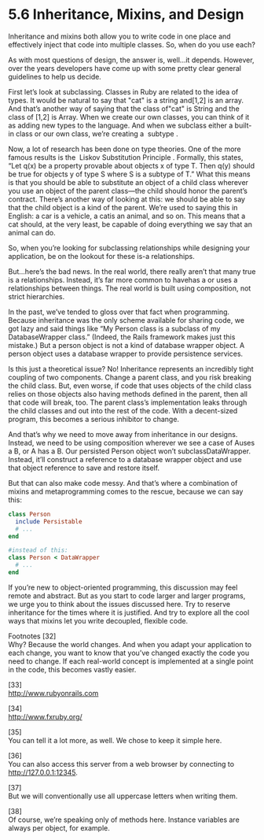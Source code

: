 5.6 Inheritance, Mixins, and Design
====
Inheritance and mixins both allow you to write code in one place and effectively inject that code into multiple classes. So, when do you use each?

As with most questions of design, the answer is, well...it depends. However, over the years developers have come up with some pretty clear general guidelines to help us decide.

First let’s look at subclassing. Classes in Ruby are related to the idea of types. It would be natural to say that ​"cat"​ is a string and ​[1,2]​ is an array. And that’s another way of saying that the class of ​"cat"​ is ​String​ and the class of ​[1,2]​ is ​Array​. When we create our own classes, you can think of it as adding new types to the language. And when we subclass either a built-in class or our own class, we’re creating a ​ subtype​ .

Now, a lot of research has been done on type theories. One of the more famous results is the ​ Liskov Substitution Principle​ . Formally, this states, “Let q(x) be a property provable about objects x of type T. Then q(y) should be true for objects y of type S where S is a subtype of T.” What this means is that you should be able to substitute an object of a child class wherever you use an object of the parent class—the child should honor the parent’s contract. There’s another way of looking at this: we should be able to say that the child object ​is a​ kind of the parent. We’re used to saying this in English: a car ​is a​ vehicle, a cat ​is an​ animal, and so on. This means that a cat should, at the very least, be capable of doing everything we say that an animal can do.

So, when you’re looking for subclassing relationships while designing your application, be on the lookout for these ​is-a​ relationships.

But...here’s the bad news. In the real world, there really aren’t that many true ​is a​ relationships. Instead, it’s far more common to have ​has a​ or ​uses a​ relationships between things. The real world is built using composition, not strict hierarchies.

In the past, we’ve tended to gloss over that fact when programming. Because inheritance was the only scheme available for sharing code, we got lazy and said things like “My ​Person​ class is a subclass of my ​DatabaseWrapper​ class.” (Indeed, the Rails framework makes just this mistake.) But a person object ​is not​ a kind of database wrapper object. A person object ​uses​ a database wrapper to provide persistence services.

Is this just a theoretical issue? No! Inheritance represents an incredibly tight coupling of two components. Change a parent class, and you risk breaking the child class. But, even worse, if code that uses objects of the child class relies on those objects also having methods defined in the parent, then all that code will break, too. The parent class’s implementation leaks through the child classes and out into the rest of the code. With a decent-sized program, this becomes a serious inhibitor to change.

And that’s why we need to move away from inheritance in our designs. Instead, we need to be using ​composition​ wherever we see a case of A ​uses a​ B, or A ​has a​ B. Our persisted ​Person​ object won’t subclass ​DataWrapper​. Instead, it’ll construct a reference to a database wrapper object and use that object reference to save and restore itself.

But that can also make code messy. And that’s where a combination of mixins and metaprogramming comes to the rescue, because we can say this:
```ruby
​class​ Person​ 	
  include Persistable​ 	
  ​# ...​​ 	
​end​

#instead of this:
​class​ Person < DataWrapper
​  ​# ...​
​​end​
```
If you’re new to object-oriented programming, this discussion may feel remote and abstract. But as you start to code larger and larger programs, we urge you to think about the issues discussed here. Try to reserve inheritance for the times where it is justified. And try to explore all the cool ways that mixins let you write decoupled, flexible code.

Footnotes
[32]	
Why? Because the world changes. And when you adapt your application to each change, you want to know that you’ve changed exactly the code you need to change. If each real-world concept is implemented at a single point in the code, this becomes vastly easier.

[33]	
​http://www.rubyonrails.com​

[34]	
​http://www.fxruby.org/​

[35]	
You can tell it a lot more, as well. We chose to keep it simple here.

[36]	
You can also access this server from a web browser by connecting to ​http://127.0.0.1:12345​.

[37]	
But we will conventionally use all uppercase letters when writing them.

[38]	
Of course, we’re speaking only of methods here. Instance variables are always per object, for example.